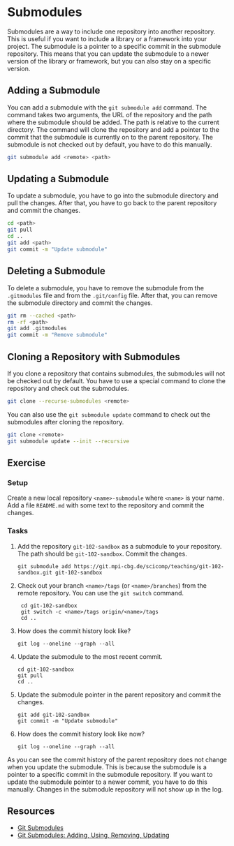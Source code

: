 # Submodules

Submodules are a way to include one repository into another repository. This is useful if you want to include a library
or a framework into your project. The submodule is a pointer to a specific commit in the submodule repository. This
means that you can update the submodule to a newer version of the library or framework, but you can also stay on a
specific version.

## Adding a Submodule

You can add a submodule with the `git submodule add` command. The command takes two arguments, the URL of the repository
and the path where the submodule should be added. The path is relative to the current directory. The command will clone
the repository and add a pointer to the commit that the submodule is currently on to the parent repository. The
submodule is not checked out by default, you have to do this manually.

```bash
git submodule add <remote> <path>
```

## Updating a Submodule

To update a submodule, you have to go into the submodule directory and pull the changes. After that, you have to go back
to the parent repository and commit the changes.

```bash
cd <path>
git pull
cd ..
git add <path>
git commit -m "Update submodule"
```

## Deleting a Submodule

To delete a submodule, you have to remove the submodule from the `.gitmodules` file and from the `.git/config` file.
After that, you can remove the submodule directory and commit the changes.

```bash
git rm --cached <path>
rm -rf <path>
git add .gitmodules
git commit -m "Remove submodule"
```

## Cloning a Repository with Submodules

If you clone a repository that contains submodules, the submodules will not be checked out by default. You have to use a
special command to clone the repository and check out the submodules.

```bash
git clone --recurse-submodules <remote>
```

You can also use the `git submodule update` command to check out the submodules after cloning the repository.

```bash
git clone <remote>
git submodule update --init --recursive
```

## Exercise

### Setup

Create a new local repository `<name>-submodule` where `<name>` is your name. Add a file `README.md` with some text to
the repository and commit the changes.

### Tasks

1. Add the repository `git-102-sandbox` as a submodule to your repository. The path should be `git-102-sandbox`.
   Commit the changes.

   ```bash,reveal
   git submodule add https://git.mpi-cbg.de/scicomp/teaching/git-102-sandbox.git git-102-sandbox
   ```

2. Check out your branch `<name>/tags` (or `<name>/branches`) from the remote repository. You can use the `git switch`
   command.

   ```bash,reveal
    cd git-102-sandbox
    git switch -c <name>/tags origin/<name>/tags
    cd ..
    ```

3. How does the commit history look like?

    ```bash,reveal
    git log --oneline --graph --all
    ```

4. Update the submodule to the most recent commit.

    ```bash,reveal
    cd git-102-sandbox
    git pull
    cd ..
    ```

5. Update the submodule pointer in the parent repository and commit the changes.

    ```bash,reveal
    git add git-102-sandbox
    git commit -m "Update submodule"
    ```

6. How does the commit history look like now?

    ```bash,reveal
    git log --oneline --graph --all
    ```

As you can see the commit history of the parent repository does not change when you update the submodule. This is
because the submodule is a pointer to a specific commit in the submodule repository. If you want to update the submodule
pointer to a newer commit, you have to do this manually. Changes in the submodule repository will not show up in the
log.

## Resources

- [Git Submodules](https://git-scm.com/book/en/v2/Git-Tools-Submodules)
- [Git Submodules: Adding, Using, Removing, Updating](https://chrisjean.com/git-submodules-adding-using-removing-and-updating/)

